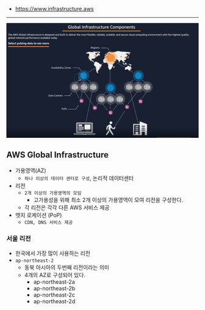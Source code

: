 
- https://www.infrastructure.aws
---


![img.png](image/00.png)
## AWS Global Infrastructure

- 가용영역(AZ)
  - `하나 이상의 데이터 센터로 구성`, 논리적 데이터센터
- 리전
  - `2개 이상의 가용영역의 모임`
    - 고가용성을 위해 최소 2개 이상의 가용영역이 모여 리전을 구성한다.
  - 각 리전은 각각 다른 AWS 서비스 제공
- 엣지 로케이션 (PoP)
  - `CDN, DNS 서비스 제공`

### 서울 리전
- 한국에서 가장 많이 사용하는 리전
- `ap-northeast-2`
  - 동북 아시아의 두번째 리전이라는 의미 
  - 4개의 AZ로 구성되어 있다.
    - ap-northeast-2a
    - ap-northeast-2b
    - ap-northeast-2c
    - ap-northeast-2d

